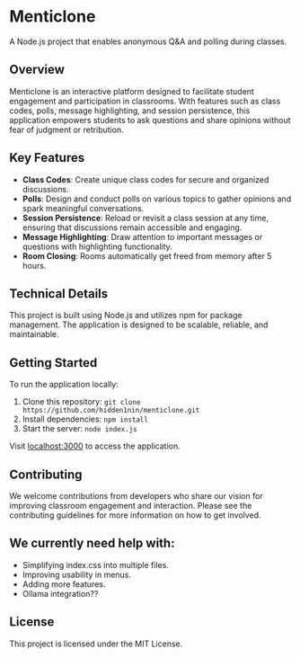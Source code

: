# Menticlone

A Node.js project that enables anonymous Q&A and polling during classes.

## Overview
Menticlone is an interactive platform designed to facilitate student engagement and participation in classrooms. With features such as class codes, polls, message highlighting, and session persistence, this application empowers students to ask questions and share opinions without fear of judgment or retribution.

## Key Features

* **Class Codes**: Create unique class codes for secure and organized discussions.
* **Polls**: Design and conduct polls on various topics to gather opinions and spark meaningful conversations.
* **Session Persistence**: Reload or revisit a class session at any time, ensuring that discussions remain accessible and engaging.
* **Message Highlighting**: Draw attention to important messages or questions with highlighting functionality.
* **Room Closing**: Rooms automatically get freed from memory after 5 hours.


## Technical Details
This project is built using Node.js and utilizes npm for package management. The application is designed to be scalable, reliable, and maintainable.

## Getting Started
To run the application locally:

1. Clone this repository: `git clone https://github.com/hidden1nin/menticlone.git`
2. Install dependencies: `npm install`
3. Start the server: `node index.js`

Visit [localhost:3000](http://localhost:3000) to access the application.

## Contributing
We welcome contributions from developers who share our vision for improving classroom engagement and interaction. Please see the contributing guidelines for more information on how to get involved.

## We currently need help with:
* Simplifying index.css into multiple files.
* Improving usability in menus.
* Adding more features.
* Ollama integration??

## License
This project is licensed under the MIT License.
